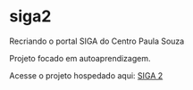 # siga2
 Recriando o portal SIGA do Centro Paula Souza

Projeto focado em autoaprendizagem.

Acesse o projeto hospedado aqui: <a href="https://brunolitrenta.github.io/siga2/html/login.html" target="_blank" rel="external">SIGA 2</a>
